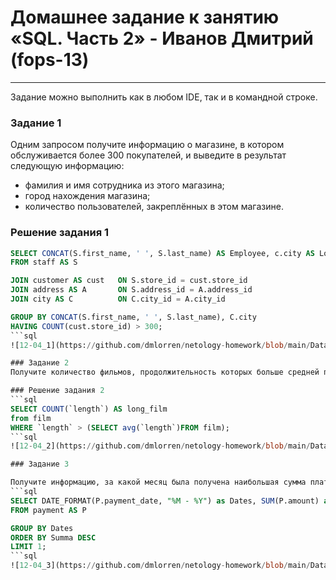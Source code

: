 # Домашнее задание к занятию «SQL. Часть 2» - Иванов Дмитрий (fops-13)

---

Задание можно выполнить как в любом IDE, так и в командной строке.

### Задание 1

Одним запросом получите информацию о магазине, в котором обслуживается более 300 покупателей, и выведите в результат следующую информацию: 
- фамилия и имя сотрудника из этого магазина;
- город нахождения магазина;
- количество пользователей, закреплённых в этом магазине.

### Решение задания 1
```sql
SELECT CONCAT(S.first_name, ' ', S.last_name) AS Employee, c.city AS Location, COUNT(cust.store_id) AS Counter_users
FROM staff AS S

JOIN customer AS cust   ON S.store_id = cust.store_id
JOIN address AS A       ON S.address_id = A.address_id 
JOIN city AS C          ON C.city_id = A.city_id 

GROUP BY CONCAT(S.first_name, ' ', S.last_name), C.city
HAVING COUNT(cust.store_id) > 300;
```sql
![12-04_1](https://github.com/dmlorren/netology-homework/blob/main/Data_storage/img/12-04_1.png)

### Задание 2
Получите количество фильмов, продолжительность которых больше средней продолжительности всех фильмов.

### Решение задания 2
```sql
SELECT COUNT(`length`) AS long_film
from film
WHERE `length` > (SELECT avg(`length`)FROM film);
```sql
![12-04_2](https://github.com/dmlorren/netology-homework/blob/main/Data_storage/img/12-04_2.png)

### Задание 3

Получите информацию, за какой месяц была получена наибольшая сумма платежей, и добавьте информацию по количеству аренд за этот месяц.
```sql
SELECT DATE_FORMAT(P.payment_date, "%M - %Y") as Dates, SUM(P.amount) as Summa, COUNT(P.rental_id) AS Rent
FROM payment AS P

GROUP BY Dates
ORDER BY Summa DESC
LIMIT 1;
```sql
![12-04_3](https://github.com/dmlorren/netology-homework/blob/main/Data_storage/img/12-04_3.png)